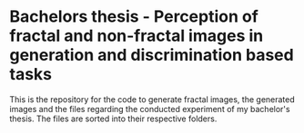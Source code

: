 # Bachelors thesis - Perception of fractal and non-fractal images in generation and discrimination based tasks
This is the repository for the code to generate fractal images, the generated images and the files regarding the conducted experiment of my bachelor's thesis.
The files are sorted into their respective folders.
